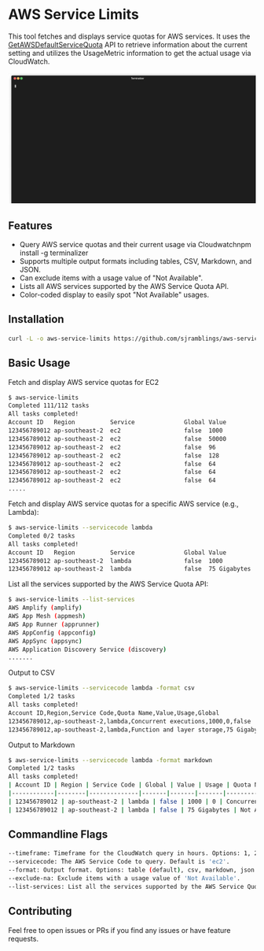 # AWS Service Limits

This tool fetches and displays service quotas for AWS services. It uses the [GetAWSDefaultServiceQuota](https://docs.aws.amazon.com/servicequotas/2019-06-24/apireference/API_GetAWSDefaultServiceQuota.html) API to retrieve information about the current setting and utilizes the UsageMetric information to get the actual usage via CloudWatch.

![gif](./images/basic.gif)

## Features

- Query AWS service quotas and their current usage via Cloudwatchnpm install -g terminalizer
- Supports multiple output formats including tables, CSV, Markdown, and JSON.
- Can exclude items with a usage value of "Not Available".
- Lists all AWS services supported by the AWS Service Quota API.
- Color-coded display to easily spot "Not Available" usages.

## Installation

```bash
curl -L -o aws-service-limits https://github.com/sjramblings/aws-service-limits/releases/download/v0.1.0/aws-service-limits.linux-amd64

```

## Basic Usage

Fetch and display AWS service quotas for EC2

```bash
$ aws-service-limits 
Completed 111/112 tasks
All tasks completed!
Account ID   Region          Service              Global Value           Usage           Quota Name                                                                      
123456789012 ap-southeast-2  ec2                  false  1000            Not Available   AMI sharing                                                                     
123456789012 ap-southeast-2  ec2                  false  50000           Not Available   AMIs                                                                            
123456789012 ap-southeast-2  ec2                  false  96              0               All DL Spot Instance Requests                                                   
123456789012 ap-southeast-2  ec2                  false  128             0               All F Spot Instance Requests                                                    
123456789012 ap-southeast-2  ec2                  false  64              0               All G and VT Spot Instance Requests                                             
123456789012 ap-southeast-2  ec2                  false  64              0               All Inf Spot Instance Requests                                                  
123456789012 ap-southeast-2  ec2                  false  64              0               All P Spot Instance Requests                                                    
.....          
```

Fetch and display AWS service quotas for a specific AWS service (e.g., Lambda):

```bash
$ aws-service-limits --servicecode lambda
Completed 0/2 tasks
All tasks completed!
Account ID   Region          Service              Global Value           Usage           Quota Name                                                                      
123456789012 ap-southeast-2  lambda               false  1000            0               Concurrent executions                                                           
123456789012 ap-southeast-2  lambda               false  75 Gigabytes    Not Available   Function and layer storage    
```

List all the services supported by the AWS Service Quota API:

```bash
$ aws-service-limits --list-services
AWS Amplify (amplify)
AWS App Mesh (appmesh)
AWS App Runner (apprunner)
AWS AppConfig (appconfig)
AWS AppSync (appsync)
AWS Application Discovery Service (discovery)
.......
```

Output to CSV

```bash
$ aws-service-limits --servicecode lambda -format csv
Completed 1/2 tasks
All tasks completed!
Account ID,Region,Service Code,Quota Name,Value,Usage,Global
123456789012,ap-southeast-2,lambda,Concurrent executions,1000,0,false
123456789012,ap-southeast-2,lambda,Function and layer storage,75 Gigabytes,Not Available,false
```

Output to Markdown

```bash
$ aws-service-limits --servicecode lambda -format markdown
Completed 1/2 tasks
All tasks completed!
| Account ID | Region | Service Code | Global | Value | Usage | Quota Name |
|------------|--------|--------------|-------|-------|-------|------------|
| 123456789012 | ap-southeast-2 | lambda | false | 1000 | 0 | Concurrent executions |
| 123456789012 | ap-southeast-2 | lambda | false | 75 Gigabytes | Not Available | Function and layer storage |
```

## Commandline Flags

```bash
--timeframe: Timeframe for the CloudWatch query in hours. Options: 1, 24, 48, 72, etc. Default is 1 hour.
--servicecode: The AWS Service Code to query. Default is 'ec2'.
--format: Output format. Options: table (default), csv, markdown, json.
--exclude-na: Exclude items with a usage value of 'Not Available'.
--list-services: List all the services supported by the AWS Service Quota API and exit.
```

## Contributing

Feel free to open issues or PRs if you find any issues or have feature requests.
